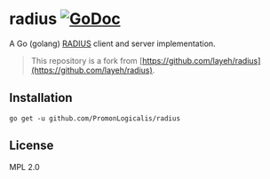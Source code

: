 # radius [![GoDoc](https://godoc.org/github.com/PromonLogicalis/radius?status.svg)](https://godoc.org/github.com/PromonLogicalis/radius)

A Go (golang) [RADIUS](https://tools.ietf.org/html/rfc2865) client and server implementation.

> This repository is a fork from [https://github.com/layeh/radius](https://github.com/layeh/radius).

## Installation

    go get -u github.com/PromonLogicalis/radius

## License

MPL 2.0
